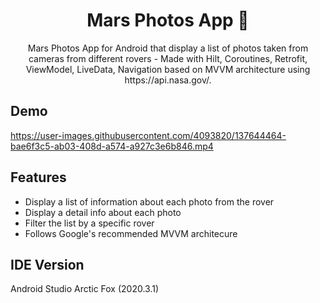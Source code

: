<h1 align="center">Mars Photos App 🚀</h1>

<p align="center">Mars Photos App for Android that display a list of photos taken from cameras from different rovers - Made with Hilt, Coroutines, Retrofit, ViewModel, LiveData, Navigation based on MVVM architecture using https://api.nasa.gov/.</p>

## Demo

https://user-images.githubusercontent.com/4093820/137644464-bae6f3c5-ab03-408d-a574-a927c3e6b846.mp4

## Features
- Display a list of information about each photo from the rover
- Display a detail info about each photo 
- Filter the list by a specific rover
- Follows Google's recommended MVVM architecure

## IDE Version
Android Studio Arctic Fox (2020.3.1)
